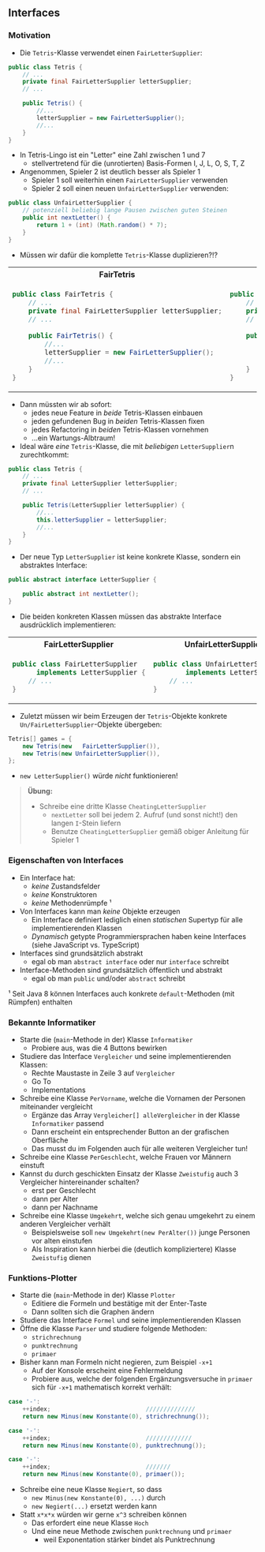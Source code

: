## Interfaces

### Motivation

- Die `Tetris`-Klasse verwendet einen `FairLetterSupplier`:

```java
public class Tetris {
    // ...
    private final FairLetterSupplier letterSupplier;
    // ...

    public Tetris() {
        //...
        letterSupplier = new FairLetterSupplier();
        //...
    }
}
```

- In Tetris-Lingo ist ein "Letter" eine Zahl zwischen 1 und 7
  - stellvertretend für die (unrotierten) Basis-Formen I, J, L, O, S, T, Z
- Angenommen, Spieler 2 ist deutlich besser als Spieler 1
  - Spieler 1 soll weiterhin einen `FairLetterSupplier` verwenden
  - Spieler 2 soll einen neuen `UnfairLetterSupplier` verwenden:

```java
public class UnfairLetterSupplier {
    // potenziell beliebig lange Pausen zwischen guten Steinen
    public int nextLetter() {
        return 1 + (int) (Math.random() * 7);
    }
}
```

- Müssen wir dafür die komplette `Tetris`-Klasse duplizieren?!?

<table>
<tr>
<th>FairTetris</th>
<th>UnfairTetris</th>
</tr>
<tr>
<td>

```java
public class FairTetris {
    // ...
    private final FairLetterSupplier letterSupplier;
    // ...

    public FairTetris() {
        //...
        letterSupplier = new FairLetterSupplier();
        //...
    }
}
```

</td>
<td>

```java
public class UnfairTetris {
    // ...
    private final UnfairLetterSupplier letterSupplier;
    // ...

    public UnfairTetris() {
        //...
        letterSupplier = new UnfairLetterSupplier();
        //...
    }
}
```

</td>
</tr>
</table>

- Dann müssten wir ab sofort:
  - jedes neue Feature in *beide* Tetris-Klassen einbauen
  - jeden gefundenen Bug in *beiden* Tetris-Klassen fixen
  - jedes Refactoring in *beiden* Tetris-Klassen vornehmen
  - ...ein Wartungs-Albtraum!
- Ideal wäre *eine* `Tetris`-Klasse, die mit *beliebigen* `LetterSupplier`n zurechtkommt:

```java
public class Tetris {
    // ...
    private final LetterSupplier letterSupplier;
    // ...

    public Tetris(LetterSupplier letterSupplier) {
        //...
        this.letterSupplier = letterSupplier;
        //...
    }
}
```

- Der neue Typ `LetterSupplier` ist keine konkrete Klasse, sondern ein abstraktes Interface:

```java
public abstract interface LetterSupplier {

    public abstract int nextLetter();
}
```

- Die beiden konkreten Klassen müssen das abstrakte Interface ausdrücklich implementieren:

<table>
<tr>
<th>FairLetterSupplier</th>
<th>UnfairLetterSupplier</th>
</tr>
<tr>
<td>

```java
public class FairLetterSupplier
      implements LetterSupplier {
    // ...
}
```

</td>
<td>

```java
public class UnfairLetterSupplier
        implements LetterSupplier {
    // ...
}
```

</td>
</tr>
</table>

- Zuletzt müssen wir beim Erzeugen der `Tetris`-Objekte konkrete `Un/FairLetterSupplier`-Objekte übergeben:

```java
Tetris[] games = {
    new Tetris(new   FairLetterSupplier()),
    new Tetris(new UnfairLetterSupplier()),
};
```

- `new LetterSupplier()` würde *nicht* funktionieren!

> **Übung:**
> - Schreibe eine dritte Klasse `CheatingLetterSupplier`
>   - `nextLetter` soll bei jedem 2. Aufruf (und sonst nicht!) den langen `I`-Stein liefern
>   - Benutze `CheatingLetterSupplier` gemäß obiger Anleitung für Spieler 1

### Eigenschaften von Interfaces

- Ein Interface hat:
  - *keine* Zustandsfelder
  - *keine* Konstruktoren
  - *keine* Methodenrümpfe ¹
- Von Interfaces kann man *keine* Objekte erzeugen
  - Ein Interface definiert lediglich einen *statischen* Supertyp für alle implementierenden Klassen
  - *Dynamisch* getypte Programmiersprachen haben keine Interfaces (siehe JavaScript vs. TypeScript)
- Interfaces sind grundsätzlich abstrakt
  - egal ob man `abstract interface` oder nur `interface` schreibt
- Interface-Methoden sind grundsätzlich öffentlich und abstrakt
  - egal ob man `public` und/oder `abstract` schreibt

¹ Seit Java 8 können Interfaces auch konkrete `default`-Methoden (mit Rümpfen) enthalten

### Bekannte Informatiker

- Starte die (`main`-Methode in der) Klasse `Informatiker`
  - Probiere aus, was die 4 Buttons bewirken
- Studiere das Interface `Vergleicher` und seine implementierenden Klassen:
  - Rechte Maustaste in Zeile 3 auf `Vergleicher`
  - Go To
  - Implementations
- Schreibe eine Klasse `PerVorname`, welche die Vornamen der Personen miteinander vergleicht
  - Ergänze das Array `Vergleicher[] alleVergleicher` in der Klasse `Informatiker` passend
  - Dann erscheint ein entsprechender Button an der grafischen Oberfläche
  - Das musst du im Folgenden auch für alle weiteren Vergleicher tun!
- Schreibe eine Klasse `PerGeschlecht`, welche Frauen vor Männern einstuft
- Kannst du durch geschickten Einsatz der Klasse `Zweistufig` auch 3 Vergleicher hintereinander schalten?
  - erst per Geschlecht
  - dann per Alter
  - dann per Nachname
- Schreibe eine Klasse `Umgekehrt`, welche sich genau umgekehrt zu einem anderen
Vergleicher verhält
  - Beispielsweise soll `new Umgekehrt(new PerAlter())` junge Personen vor alten
einstufen
  - Als Inspiration kann hierbei die (deutlich kompliziertere) Klasse `Zweistufig` dienen

### Funktions-Plotter

- Starte die (`main`-Methode in der) Klasse `Plotter`
  - Editiere die Formeln und bestätige mit der Enter-Taste
  - Dann sollten sich die Graphen ändern
- Studiere das Interface `Formel` und seine implementierenden Klassen
- Öffne die Klasse `Parser` und studiere folgende Methoden:
  - `strichrechnung`
  - `punktrechnung`
  - `primaer`
- Bisher kann man Formeln nicht negieren, zum Beispiel `-x+1`
  - Auf der Konsole erscheint eine Fehlermeldung
  - Probiere aus, welche der folgenden Ergänzungsversuche in `primaer` sich für `-x+1` mathematisch korrekt verhält:

```java
case '-':
    ++index;                           //////////////
    return new Minus(new Konstante(0), strichrechnung());
```
```java
case '-':
    ++index;                           /////////////
    return new Minus(new Konstante(0), punktrechnung());
```
```java
case '-':
    ++index;                           ///////
    return new Minus(new Konstante(0), primaer());
```

- Schreibe eine neue Klasse `Negiert`, so dass
  - `new Minus(new Konstante(0), ...)` durch
  - `new Negiert(...)` ersetzt werden kann
- Statt `x*x*x` würden wir gerne `x^3` schreiben können
  - Das erfordert eine neue Klasse `Hoch`
  - Und eine neue Methode zwischen `punktrechnung` und `primaer`
    - weil Exponentation stärker bindet als Punktrechnung
